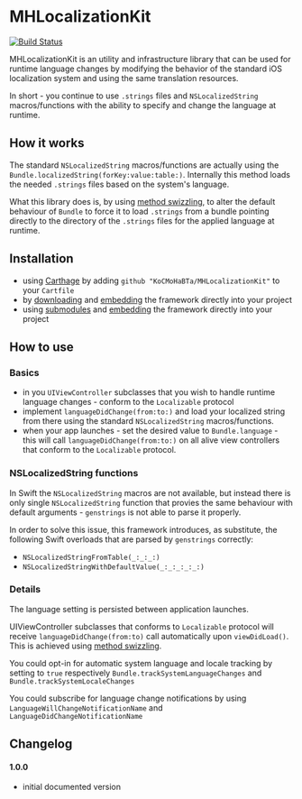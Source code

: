 # MHLocalizationKit
[![Build Status](https://www.bitrise.io/app/30c4f76c994e2aca.svg?token=KKyPMOYgvonCprz41SeoKg&branch=master)](https://www.bitrise.io/app/30c4f76c994e2aca)

[method swizzling]:
https://www.google.bg/url?sa=t&rct=j&q=&esrc=s&source=web&cd=1&ved=0ahUKEwiC5POo3dbSAhWF1hoKHSWuAswQFggaMAA&url=http%3A%2F%2Fnshipster.com%2Fmethod-swizzling%2F&usg=AFQjCNGmVmqs_9prQvsgkkXKW2lT5HM-YA

MHLocalizationKit is an utility and infrastructure library that can be used for runtime language changes by modifying the behavior of the standard iOS localization system and using the same translation resources.

In short - you continue to use `.strings` files and `NSLocalizedString` macros/functions with the ability to specify and change the language at runtime.

## How it works
The standard `NSLocalizedString` macros/functions are actually using the `Bundle.localizedString(forKey:value:table:)`. Internally this method loads the needed `.strings` files based on the system's language.

What this library does is, by using [method swizzling], to alter the default behaviour of `Bundle` to force it to load `.strings` from a bundle pointing directly to the directory of the `.strings` files for the applied language at runtime.

## Installation

[embedding]:
https://developer.apple.com/library/content/technotes/tn2435/_index.html#//apple_ref/doc/uid/DTS40017543-CH1-PROJ_CONFIG-APPS_WITH_MULTIPLE_XCODE_PROJECTS

- using [Carthage](https://github.com/Carthage/Carthage) by adding `github "KoCMoHaBTa/MHLocalizationKit"` to your `Cartfile`
- by [downloading](https://github.com/KoCMoHaBTa/MHLocalizationKit/releases) and [embedding] the framework directly into your project
- using [submodules](http://git-scm.com/docs/git-submodule) and [embedding] the framework directly into your project

## How to use

### Basics
- in you `UIViewController` subclasses that you wish to handle runtime language changes - conform to the `Localizable` protocol
- implement `languageDidChange(from:to:)` and load your localized string from there using the standard `NSLocalizedString` macros/functions.
- when your app launches - set the desired value to `Bundle.language` - this will call `languageDidChange(from:to:)` on all alive view controllers that conform to the `Localizable` protocol.

### NSLocalizedString functions
In Swift the `NSLocalizedString` macros are not available, but instead there is only single `NSLocalizedString` function that provies the same behaviour with default arguments - `genstrings` is not able to parse it properly.

In order to solve this issue, this framework introduces, as substitute, the following Swift overloads that are parsed by `genstrings` correctly:

- `NSLocalizedStringFromTable(_:_:_:)`
- `NSLocalizedStringWithDefaultValue(_:_:_:_:_:)`

### Details
The language setting is persisted between application launches.

UIViewController subclasses that conforms to `Localizable` protocol will receive `languageDidChange(from:to)` call automatically upon `viewDidLoad()`. This is achieved using [method swizzling].

You could opt-in for automatic system language and locale tracking by setting to `true` respectively `Bundle.trackSystemLanguageChanges` and `Bundle.trackSystemLocaleChanges`

You could subscribe for language change notifications by using `LanguageWillChangeNotificationName` and `LanguageDidChangeNotificationName`

## Changelog

#### 1.0.0
- initial documented version
